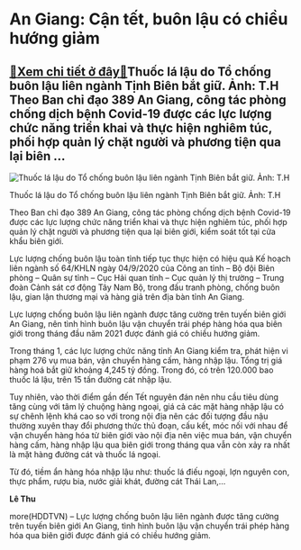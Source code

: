 An Giang: Cận tết, buôn lậu có chiều hướng giảm
===============================================

[:gift:Xem chi tiết ở đây:gift:](https://hddtvn.com/an-giang-can-tet-buon-lau-co-chieu-huong-giam/)Thuốc lá lậu do Tổ chống buôn lậu liên ngành Tịnh Biên bắt giữ. Ảnh: T.H Theo Ban chỉ đạo 389 An Giang, công tác phòng chống dịch bệnh Covid-19 được các lực lượng chức năng triển khai và thực hiện nghiêm túc, phối hợp quản lý chặt người và phương tiện qua lại biên …
--------------------------------------------------------------------------------------------------------------------------------------------------------------------------------------------------------------------------------------------------------------------------





![Thuốc lá lậu do Tổ chống buôn lậu liên ngành Tịnh Biên bắt giữ. Ảnh: T.H](https://hddtvn.com/wp-content/uploads/2021/01/IMG-4150.jpg "Thuốc lá lậu do Tổ chống buôn lậu liên ngành Tịnh Biên bắt giữ. Ảnh: T.H")


Thuốc lá lậu do Tổ chống buôn lậu liên ngành Tịnh Biên bắt giữ. Ảnh: T.H



Theo Ban chỉ đạo 389 An Giang, công tác phòng chống dịch bệnh Covid-19 được các lực lượng chức năng triển khai và thực hiện nghiêm túc, phối hợp quản lý chặt người và phương tiện qua lại biên giới, kiểm soát tốt tại cửa khẩu biên giới.


Lực lượng chống buôn lậu toàn tỉnh tiếp tục thực hiện có hiệu quả Kế hoạch liên ngành số 64/KHLN ngày 04/9/2020 của Công an tỉnh – Bộ đội Biên phòng – Quân sự tỉnh – Cục Hải quan tỉnh – Cục quản lý thị trường – Trung đoàn Cảnh sát cơ động Tây Nam Bộ, trong đấu tranh phòng, chống buôn lậu, gian lận thương mại và hàng giả trên địa bàn tỉnh An Giang.


Lực lượng chống buôn lậu liên ngành được tăng cường trên tuyến biên giới An Giang, nên tình hình buôn lậu vận chuyển trái phép hàng hóa qua biên giới trong tháng đầu năm 2021 được đánh giá có chiều hướng giảm.


Trong tháng 1, các lực lượng chức năng tỉnh An Giang kiểm tra, phát hiện vi phạm 276 vụ mua bán, vận chuyển hàng cấm, hàng nhập lậu. Tổng trị giá hàng hoá bắt giữ khoảng 4,245 tỷ đồng. Trong đó, có trên 120.000 bao thuốc lá lậu, trên 15 tấn đường cát nhập lậu.


Tuy nhiên, vào thời điểm gần đến Tết nguyên đán nên nhu cầu tiêu dùng tăng cùng với tâm lý chuộng hàng ngoại, giá cả các mặt hàng nhập lậu có sự chênh lệnh khá cao so với trong nội địa nên các đối tượng đầu nậu thường xuyên thay đổi phương thức thủ đoạn, cấu kết, móc nối với nhau để vận chuyển hàng hóa từ biên giới vào nội địa nên việc mua bán, vận chuyển hàng cấm, hàng nhập lậu qua biên giới trong tháng qua vẫn còn xảy ra nhất là mặt hàng đường cát và thuốc lá ngoại.


Từ đó, tiềm ẩn hàng hóa nhập lậu như: thuốc lá điếu ngoại, lợn nguyên con, thực phẩm, rượu bia, nước giải khát, đường cát Thái Lan,…




**Lê Thu**



more(HDDTVN) – Lực lượng chống buôn lậu liên ngành được tăng cường trên tuyến biên giới An Giang, tình hình buôn lậu vận chuyển trái phép hàng hóa qua biên giới được đánh giá có chiều hướng giảm.

